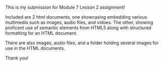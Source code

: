 This is my submission for Module 7 Lesson 2 assignment!

Included are 2 html documents, one showcasing embedding various multimedia such as images, audio files, and vidoes. The other, showing proficent use of semantic elements from HTML5 
along with structured formatting for an HTML document. 

There are also images, audio files, and a folder holding several images for use in the HTML documents. 

Thank you! 